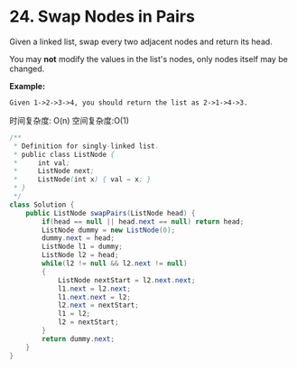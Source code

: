 # 24. Swap Nodes in Pairs



Given a linked list, swap every two adjacent nodes and return its head.

You may **not** modify the values in the list's nodes, only nodes itself may be changed.

**Example:**

```text
Given 1->2->3->4, you should return the list as 2->1->4->3.
```

时间复杂度: O\(n\) 空间复杂度:O\(1\)

```java
/**
 * Definition for singly-linked list.
 * public class ListNode {
 *     int val;
 *     ListNode next;
 *     ListNode(int x) { val = x; }
 * }
 */
class Solution {
    public ListNode swapPairs(ListNode head) {
        if(head == null || head.next == null) return head;
        ListNode dummy = new ListNode(0);
        dummy.next = head;
        ListNode l1 = dummy;
        ListNode l2 = head;
        while(l2 != null && l2.next != null)
        {
            ListNode nextStart = l2.next.next;
            l1.next = l2.next;
            l1.next.next = l2;
            l2.next = nextStart;
            l1 = l2;
            l2 = nextStart;
        }
        return dummy.next;
    }
}
```

